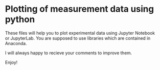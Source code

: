 # Plotting of measurement data using python
These files will help you to plot experimental data using Jupyter Notebook or JupyterLab.
You are supposed to use libraries which are contained in Anaconda.

I will always happy to recieve your comments to improve them.

Enjoy!
